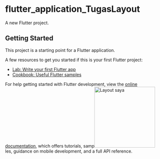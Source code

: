 # flutter_application_TugasLayout

A new Flutter project.

## Getting Started

This project is a starting point for a Flutter application.

A few resources to get you started if this is your first Flutter project:

- [Lab: Write your first Flutter app](https://docs.flutter.dev/get-started/codelab)
- [Cookbook: Useful Flutter samples](https://docs.flutter.dev/cookbook)

For help getting started with Flutter development, view the
[online documentation](https://docs.flutter.dev/), which offers tutorials,
samp<img width="197" alt="Layout saya" src="https://github.com/user-attachments/assets/64e9c358-f146-4479-9101-f9b5422e5e60" />
les, guidance on mobile development, and a full API reference.
